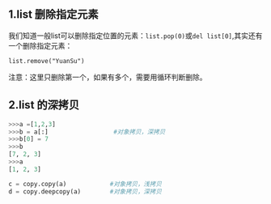 ## 1.list 删除指定元素
我们知道一般list可以删除指定位置的元素：`list.pop(0)`或`del list[0]`,其实还有一个删除指定元素：
```
list.remove("YuanSu")
```
注意：这里只删除第一个，如果有多个，需要用循环判断删除。

## 2.list 的深拷贝
```py
>>>a =[1,2,3]
>>>b = a[:]                  #对象拷贝，深拷贝
>>>b[0] = 7
>>>b
[7, 2, 3]
>>>a
[1, 2, 3]
```

```py
c = copy.copy(a)            #对象拷贝，浅拷贝
d = copy.deepcopy(a)        #对象拷贝，深拷贝
```
